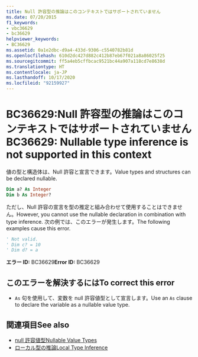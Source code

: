 ```yaml
---
title: Null 許容型の推論はこのコンテキストではサポートされていません
ms.date: 07/20/2015
f1_keywords:
- vbc36629
- bc36629
helpviewer_keywords:
- BC36629
ms.assetid: 0a1e2dbc-d9a4-433d-9306-c5540782b81d
ms.openlocfilehash: 610d2dc427d882c412b87eb67f021a8a86025f25
ms.sourcegitcommit: ff5a4eb5cffbcac9521bc44a907a118cd7e8638d
ms.translationtype: HT
ms.contentlocale: ja-JP
ms.lasthandoff: 10/17/2020
ms.locfileid: "92159927"
---
```

# <a name="bc36629-nullable-type-inference-is-not-supported-in-this-context"></a><span data-ttu-id="b07bb-102">BC36629:Null 許容型の推論はこのコンテキストではサポートされていません</span><span class="sxs-lookup"><span data-stu-id="b07bb-102">BC36629: Nullable type inference is not supported in this context</span></span>

<span data-ttu-id="b07bb-103">値の型と構造体は、Null 許容と宣言できます。</span><span class="sxs-lookup"><span data-stu-id="b07bb-103">Value types and structures can be declared nullable.</span></span>

```vb
Dim a? As Integer
Dim b As Integer?
```

 <span data-ttu-id="b07bb-104">ただし、Null 許容の宣言を型の推定と組み合わせて使用することはできません。</span><span class="sxs-lookup"><span data-stu-id="b07bb-104">However, you cannot use the nullable declaration in combination with type inference.</span></span> <span data-ttu-id="b07bb-105">次の例では、このエラーが発生します。</span><span class="sxs-lookup"><span data-stu-id="b07bb-105">The following examples cause this error.</span></span>

```vb
' Not valid.
' Dim c? = 10
' Dim d? = a
```

 <span data-ttu-id="b07bb-106">**エラー ID:** BC36629</span><span class="sxs-lookup"><span data-stu-id="b07bb-106">**Error ID:** BC36629</span></span>

## <a name="to-correct-this-error"></a><span data-ttu-id="b07bb-107">このエラーを解決するには</span><span class="sxs-lookup"><span data-stu-id="b07bb-107">To correct this error</span></span>

- <span data-ttu-id="b07bb-108">`As` 句を使用して、変数を null 許容値型として宣言します。</span><span class="sxs-lookup"><span data-stu-id="b07bb-108">Use an `As` clause to declare the variable as a nullable value type.</span></span>

## <a name="see-also"></a><span data-ttu-id="b07bb-109">関連項目</span><span class="sxs-lookup"><span data-stu-id="b07bb-109">See also</span></span>

- [<span data-ttu-id="b07bb-110">null 許容値型</span><span class="sxs-lookup"><span data-stu-id="b07bb-110">Nullable Value Types</span></span>](../../programming-guide/language-features/data-types/nullable-value-types.md)
- [<span data-ttu-id="b07bb-111">ローカル型の推論</span><span class="sxs-lookup"><span data-stu-id="b07bb-111">Local Type Inference</span></span>](../../programming-guide/language-features/variables/local-type-inference.md)
